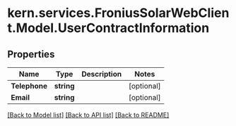 # kern.services.FroniusSolarWebClient.Model.UserContractInformation

## Properties

Name | Type | Description | Notes
------------ | ------------- | ------------- | -------------
**Telephone** | **string** |  | [optional] 
**Email** | **string** |  | [optional] 

[[Back to Model list]](../README.md#documentation-for-models) [[Back to API list]](../README.md#documentation-for-api-endpoints) [[Back to README]](../README.md)

